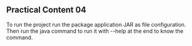 ## Practical Content 04
To run the project run the package application JAR as file configuration.  
Then run the java command to run it with --help at the end to know the command.
